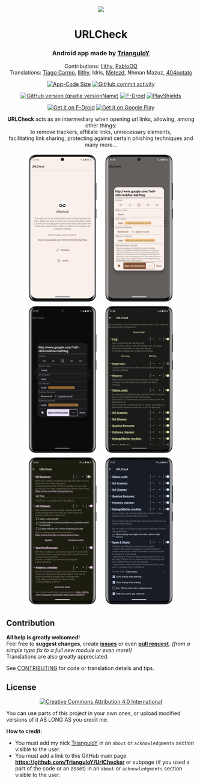 <!-- ---------- Header ---------- -->
<div align="center">

<img src="./.github/featured.png">
<!-- Original background with CC0 from https://www.maxpixel.net/Digital-Network-Internet-Communication-Connections-3537400 -->

# URLCheck
### Android app made by [TrianguloY](https://github.com/TrianguloY)
Contributions: [Ilithy](https://github.com/Ilithy), [PabloOQ](https://github.com/PabloOQ) \
Translations: [Tiago Carmo](https://github.com/ReduxFlakes), [Ilithy](https://github.com/Ilithy), Idris, [Metezd](https://github.com/metezd), Nhman Mazuz, [404potato](https://github.com/404potato)

</div>

<!-- ---------- Badges ---------- -->
<div align="center">

[![App-Code Size](https://img.shields.io/github/languages/code-size/trianguloy/urlchecker.svg)](https://api.github.com/repos/TrianguloY/UrlChecker)
[![GitHub commit activity](https://img.shields.io/github/commit-activity/m/TrianguloY/UrlChecker)](https://github.com/TrianguloY/UrlChecker/pulse/monthly)

[![GitHub version (gradle versionName)](https://img.shields.io/badge/dynamic/json?label=Latest%20version&color=white&query=version&url=https%3A%2F%2Fgithub.com%2FTrianguloY%2FUrlChecker%2Freleases%2Fdownload%2Flatest%2Fshields.json)](https://github.com/TrianguloY/UrlChecker/blob/master/app/build.gradle)
[![F-Droid](https://img.shields.io/f-droid/v/com.trianguloy.urlchecker?label=F-Droid%20version)](https://gitlab.com/fdroid/fdroiddata/-/blob/master/metadata/com.trianguloy.urlchecker.yml)
[![PlayShields](https://img.shields.io/endpoint?color=green&url=https%3A%2F%2Fplayshields.herokuapp.com%2Fplay%3Fi%3Dcom.trianguloy.urlchecker%26l%3DPlay%2520Store%2520version%26m%3Dv%24version)](https://play.google.com/store/apps/details?id=com.trianguloy.urlchecker)

</div>

<!-- ---------- Download ---------- -->
<div align="center">

[<img src="https://fdroid.gitlab.io/artwork/badge/get-it-on.png"
alt="Get it on F-Droid"
height="80">](https://f-droid.org/packages/com.trianguloy.urlchecker)
[<img src="https://play.google.com/intl/en_us/badges/images/generic/en-play-badge.png"
alt="Get it on Google Play"
height="80">](https://play.google.com/store/apps/details?id=com.trianguloy.urlchecker) 
</div>
<!-- <details><summary><h4>links</h4></summary>

  - Google Play: https://play.google.com/store/apps/details?id=com.trianguloy.urlchecker  
  - FDroid: https://f-droid.org/packages/com.trianguloy.urlchecker/
</details> -->

<!-- ---------- Description ---------- -->
<div align="center">

**URLCheck** acts as an intermediary when opening url links, allowing, among other things:  
to remove trackers, affiliate links, unnecessary elements,  
facilitating link sharing, protecting against certain phishing techniques and many more...

</div>

<!-- ---------- Screenshots ---------- -->
<p align="center">
<img 
    src="./app/src/main/play/listings/en-US/graphics/phone-screenshots/1-title.png" 
    height="400"> 
<img 
    src="./app/src/main/play/listings/en-US/graphics/phone-screenshots/2-dialog.png" 
    height="400"> 
<img 
    src="./app/src/main/play/listings/en-US/graphics/phone-screenshots/3-dialog.png" 
    height="400"> 
<img 
    src="./app/src/main/play/listings/en-US/graphics/phone-screenshots/4-modules.png" 
    height="400"> 
<img 
    src="./app/src/main/play/listings/en-US/graphics/phone-screenshots/5-modules.png" 
    height="400">
<img 
    src="./app/src/main/play/listings/en-US/graphics/phone-screenshots/6-modules.png" 
    height="400">
</p>
</div>

<!-- ---------- Contribution ---------- -->
## Contribution

**All help is greatly welcomed!**  
Feel free to **suggest changes**, create [**issues**](https://github.com/TrianguloY/UrlChecker/issues/new) or even [**pull request**](https://help.github.com/articles/about-pull-requests/). _(from a simple typo fix to a full new module or even more!)_  
Translations are also greatly appreciated.

See [CONTRIBUTING](CONTRIBUTING.md) for code or translation details and tips.

<!-- ---------- License ---------- -->

## License

<div align="center">

[<img src="https://mirrors.creativecommons.org/presskit/buttons/88x31/png/by.png"
alt="Creative Commons Attribution 4.0 International"
height="40">](http://creativecommons.org/licenses/by/4.0/)

</div>

You can use parts of this project in your own ones, or upload modified versions of it AS LONG AS you credit me.

**How to credit:**

- You must add my nick [TrianguloY](https://github.com/TrianguloY/) in an `about` or `acknowledgments` section visible to the user.
- You must add a link to this GitHub main page **https://github.com/TrianguloY/UrlChecker** or subpage (if you used a part of the code or an asset) in an `about` or `acknowledgments` section visible to the user.
